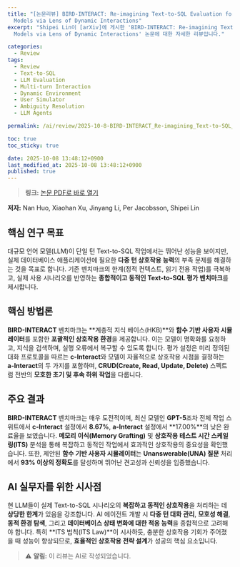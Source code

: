 ```yaml
---
title: "[논문리뷰] BIRD-INTERACT: Re-imagining Text-to-SQL Evaluation for Large Language
  Models via Lens of Dynamic Interactions"
excerpt: "Shipei Lin이 [arXiv]에 게시한 'BIRD-INTERACT: Re-imagining Text-to-SQL Evaluation for Large Language
  Models via Lens of Dynamic Interactions' 논문에 대한 자세한 리뷰입니다."

categories:
  - Review
tags:
  - Review
  - Text-to-SQL
  - LLM Evaluation
  - Multi-turn Interaction
  - Dynamic Environment
  - User Simulator
  - Ambiguity Resolution
  - LLM Agents

permalink: /ai/review/2025-10-8-BIRD-INTERACT_Re-imagining_Text-to-SQL_Evaluation_for_Large_Language_Models_via_Lens_of_Dynamic_Interactions/

toc: true
toc_sticky: true

date: 2025-10-08 13:48:12+0900
last_modified_at: 2025-10-08 13:48:12+0900
published: true
---
```

> **링크:** [논문 PDF로 바로 열기](https://arxiv.org/abs/2510.05318)

**저자:** Nan Huo, Xiaohan Xu, Jinyang Li, Per Jacobsson, Shipei Lin



## 핵심 연구 목표
대규모 언어 모델(LLM)이 단일 턴 Text-to-SQL 작업에서는 뛰어난 성능을 보이지만, 실제 데이터베이스 애플리케이션에 필요한 **다중 턴 상호작용 능력**의 부족 문제를 해결하는 것을 목표로 합니다. 기존 벤치마크의 한계(정적 컨텍스트, 읽기 전용 작업)를 극복하고, 실제 사용 시나리오를 반영하는 **종합적이고 동적인 Text-to-SQL 평가 벤치마크**를 제시합니다.

## 핵심 방법론
**BIRD-INTERACT** 벤치마크는 **계층적 지식 베이스(HKB)**와 **함수 기반 사용자 시뮬레이터**를 포함한 **포괄적인 상호작용 환경**을 제공합니다. 이는 모델이 명확화를 요청하고, 지식을 검색하며, 실행 오류에서 복구할 수 있도록 합니다. 평가 설정은 미리 정의된 대화 프로토콜을 따르는 **c-Interact**와 모델이 자율적으로 상호작용 시점을 결정하는 **a-Interact**의 두 가지를 포함하며, **CRUD(Create, Read, Update, Delete)** 스펙트럼 전반의 **모호한 초기 및 후속 하위 작업**을 다룹니다.

## 주요 결과
**BIRD-INTERACT** 벤치마크는 매우 도전적이며, 최신 모델인 **GPT-5**조차 전체 작업 스위트에서 **c-Interact** 설정에서 **8.67%**, **a-Interact** 설정에서 **17.00%**의 낮은 완료율을 보였습니다. **메모리 이식(Memory Grafting)** 및 **상호작용 테스트 시간 스케일링(ITS)** 분석을 통해 복잡하고 동적인 작업에서 효과적인 상호작용의 중요성을 확인했습니다. 또한, 제안된 **함수 기반 사용자 시뮬레이터**는 **Unanswerable(UNA) 질문** 처리에서 **93% 이상의 정확도**를 달성하며 뛰어난 견고성과 신뢰성을 입증했습니다.

## AI 실무자를 위한 시사점
현 LLM들이 실제 Text-to-SQL 시나리오의 **복잡하고 동적인 상호작용**을 처리하는 데 **상당한 한계**가 있음을 강조합니다. AI 에이전트 개발 시 **다중 턴 대화 관리**, **모호성 해결**, **동적 환경 탐색**, 그리고 **데이터베이스 상태 변화에 대한 적응 능력**을 종합적으로 고려해야 합니다. 특히 **ITS 법칙(ITS Law)**이 시사하듯, 충분한 상호작용 기회가 주어졌을 때 성능이 향상되므로, **효율적인 상호작용 전략 설계**가 성공의 핵심 요소입니다.

> ⚠️ **알림:** 이 리뷰는 AI로 작성되었습니다.